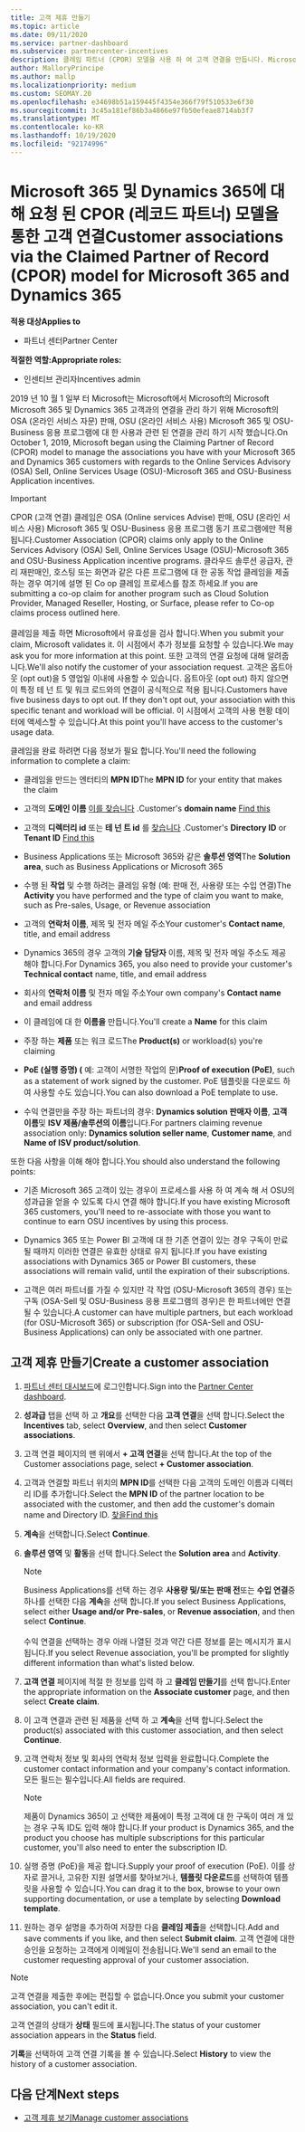 ```yaml
---
title: 고객 제휴 만들기
ms.topic: article
ms.date: 09/11/2020
ms.service: partner-dashboard
ms.subservice: partnercenter-incentives
description: 클레임 파트너 (CPOR) 모델을 사용 하 여 고객 연결을 만듭니다. Microsoft 365 & Dynamics 365 고객에 대 한 판매, 사용량, 성과급을 관리 하는 데 도움이 됩니다.
author: MalloryPrincipe
ms.author: mallp
ms.localizationpriority: medium
ms.custom: SEOMAY.20
ms.openlocfilehash: e34698b51a159445f4354e366f79f510533e6f30
ms.sourcegitcommit: 3c45a181ef86b3a4866e97fb50efeae8714ab3f7
ms.translationtype: MT
ms.contentlocale: ko-KR
ms.lasthandoff: 10/19/2020
ms.locfileid: "92174996"
---
```

# <a name="customer-associations-via-the-claimed-partner-of-record-cpor-model-for-microsoft-365-and-dynamics-365"></a><span data-ttu-id="94c13-104">Microsoft 365 및 Dynamics 365에 대해 요청 된 CPOR (레코드 파트너) 모델을 통한 고객 연결</span><span class="sxs-lookup"><span data-stu-id="94c13-104">Customer associations via the Claimed Partner of Record (CPOR) model for Microsoft 365 and Dynamics 365</span></span>

<span data-ttu-id="94c13-105">**적용 대상**</span><span class="sxs-lookup"><span data-stu-id="94c13-105">**Applies to**</span></span>

- <span data-ttu-id="94c13-106">파트너 센터</span><span class="sxs-lookup"><span data-stu-id="94c13-106">Partner Center</span></span>

<span data-ttu-id="94c13-107">**적절한 역할:**</span><span class="sxs-lookup"><span data-stu-id="94c13-107">**Appropriate roles:**</span></span>

- <span data-ttu-id="94c13-108">인센티브 관리자</span><span class="sxs-lookup"><span data-stu-id="94c13-108">Incentives admin</span></span>

<span data-ttu-id="94c13-109">2019 년 10 월 1 일부 터 Microsoft는 Microsoft에서 Microsoft의 Microsoft Microsoft 365 및 Dynamics 365 고객과의 연결을 관리 하기 위해 Microsoft의 OSA (온라인 서비스 자문) 판매, OSU (온라인 서비스 사용) Microsoft 365 및 OSU-Business 응용 프로그램에 대 한 사용과 관련 된 연결을 관리 하기 시작 했습니다.</span><span class="sxs-lookup"><span data-stu-id="94c13-109">On October 1, 2019, Microsoft began using the Claiming Partner of Record (CPOR) model to manage the associations you have with your Microsoft 365 and Dynamics 365 customers with regards to the Online Services Advisory (OSA) Sell, Online Services Usage (OSU)-Microsoft 365 and OSU-Business Application incentives.</span></span>

>[!Important]
> <span data-ttu-id="94c13-110">CPOR (고객 연결) 클레임은 OSA (Online services Advise) 판매, OSU (온라인 서비스 사용) Microsoft 365 및 OSU-Business 응용 프로그램 동기 프로그램에만 적용 됩니다.</span><span class="sxs-lookup"><span data-stu-id="94c13-110">Customer Association (CPOR) claims only apply to the Online Services Advisory (OSA) Sell, Online Services Usage (OSU)-Microsoft 365 and OSU-Business Application incentive programs.</span></span> <span data-ttu-id="94c13-111">클라우드 솔루션 공급자, 관리 재판매인, 호스팅 또는 화면과 같은 다른 프로그램에 대 한 공동 작업 클레임을 제출 하는 경우 여기에 설명 된 Co op 클레임 프로세스를 참조 하세요.</span><span class="sxs-lookup"><span data-stu-id="94c13-111">If you are submitting a co-op claim for another program such as Cloud Solution Provider, Managed Reseller, Hosting, or Surface, please refer to Co-op claims process outlined here.</span></span> <br><br><span data-ttu-id="94c13-112">클레임을 제출 하면 Microsoft에서 유효성을 검사 합니다.</span><span class="sxs-lookup"><span data-stu-id="94c13-112">When you submit your claim, Microsoft validates it.</span></span> <span data-ttu-id="94c13-113">이 시점에서 추가 정보를 요청할 수 있습니다.</span><span class="sxs-lookup"><span data-stu-id="94c13-113">We may ask you for more information at this point.</span></span> <span data-ttu-id="94c13-114">또한 고객의 연결 요청에 대해 알려줍니다.</span><span class="sxs-lookup"><span data-stu-id="94c13-114">We'll also notify the customer of your association request.</span></span> <span data-ttu-id="94c13-115">고객은 옵트아웃 (opt out)을 5 영업일 이내에 사용할 수 있습니다. 옵트아웃 (opt out) 하지 않으면이 특정 테 넌 트 및 워크 로드와의 연결이 공식적으로 적용 됩니다.</span><span class="sxs-lookup"><span data-stu-id="94c13-115">Customers have five business days to opt out. If they don't opt out, your association with this specific tenant and workload will be official.</span></span> <span data-ttu-id="94c13-116">이 시점에서 고객의 사용 현황 데이터에 액세스할 수 있습니다.</span><span class="sxs-lookup"><span data-stu-id="94c13-116">At this point you'll have access to the customer's usage data.</span></span> 

<span data-ttu-id="94c13-117">클레임을 완료 하려면 다음 정보가 필요 합니다.</span><span class="sxs-lookup"><span data-stu-id="94c13-117">You'll need the following information to complete a claim:</span></span>

- <span data-ttu-id="94c13-118">클레임을 만드는 엔터티의 **MPN ID**</span><span class="sxs-lookup"><span data-stu-id="94c13-118">The **MPN ID** for your entity that makes the claim</span></span>

- <span data-ttu-id="94c13-119">고객의 **도메인 이름** [이를 찾습니다](find-domain-name.md) .</span><span class="sxs-lookup"><span data-stu-id="94c13-119">Customer's **domain name** [Find this](find-domain-name.md)</span></span>

- <span data-ttu-id="94c13-120">고객의 **디렉터리 id** 또는 **테 넌 트 id** 를 [찾습니다](find-domain-name.md) .</span><span class="sxs-lookup"><span data-stu-id="94c13-120">Customer's **Directory ID** or **Tenant ID** [Find this](find-domain-name.md)</span></span>

- <span data-ttu-id="94c13-121">Business Applications 또는 Microsoft 365와 같은 **솔루션 영역**</span><span class="sxs-lookup"><span data-stu-id="94c13-121">The **Solution area**, such as Business Applications or Microsoft 365</span></span>

- <span data-ttu-id="94c13-122">수행 된 **작업** 및 수행 하려는 클레임 유형 (예: 판매 전, 사용량 또는 수입 연결)</span><span class="sxs-lookup"><span data-stu-id="94c13-122">The **Activity** you have performed and the type of claim you want to make, such as Pre-sales, Usage, or Revenue association</span></span>

- <span data-ttu-id="94c13-123">고객의 **연락처 이름**, 제목 및 전자 메일 주소</span><span class="sxs-lookup"><span data-stu-id="94c13-123">Your customer's **Contact name**, title, and email address</span></span>

- <span data-ttu-id="94c13-124">Dynamics 365의 경우 고객의 **기술 담당자** 이름, 제목 및 전자 메일 주소도 제공 해야 합니다.</span><span class="sxs-lookup"><span data-stu-id="94c13-124">For Dynamics 365, you also need to provide your customer's **Technical contact** name, title, and email address</span></span>

- <span data-ttu-id="94c13-125">회사의 **연락처 이름** 및 전자 메일 주소</span><span class="sxs-lookup"><span data-stu-id="94c13-125">Your own company's **Contact name** and email address</span></span>

- <span data-ttu-id="94c13-126">이 클레임에 대 한 **이름을** 만듭니다.</span><span class="sxs-lookup"><span data-stu-id="94c13-126">You'll create a **Name** for this claim</span></span>

- <span data-ttu-id="94c13-127">주장 하는 **제품** 또는 워크 로드</span><span class="sxs-lookup"><span data-stu-id="94c13-127">The **Product(s)** or workload(s) you're claiming</span></span>

- <span data-ttu-id="94c13-128">**PoE (실행 증명) (** 예: 고객이 서명한 작업의 문)</span><span class="sxs-lookup"><span data-stu-id="94c13-128">**Proof of execution (PoE)**, such as a statement of work signed by the customer.</span></span> <span data-ttu-id="94c13-129">PoE 템플릿을 다운로드 하 여 사용할 수도 있습니다.</span><span class="sxs-lookup"><span data-stu-id="94c13-129">You can also download a PoE template to use.</span></span>

- <span data-ttu-id="94c13-130">수익 연결만을 주장 하는 파트너의 경우: **Dynamics solution 판매자 이름**, **고객 이름**및 **ISV 제품/솔루션의 이름**입니다.</span><span class="sxs-lookup"><span data-stu-id="94c13-130">For partners claiming revenue association only: **Dynamics solution seller name**, **Customer name**, and **Name of ISV product/solution**.</span></span> 

<span data-ttu-id="94c13-131">또한 다음 사항을 이해 해야 합니다.</span><span class="sxs-lookup"><span data-stu-id="94c13-131">You should also understand the following points:</span></span>

- <span data-ttu-id="94c13-132">기존 Microsoft 365 고객이 있는 경우이 프로세스를 사용 하 여 계속 해 서 OSU의 성과급을 얻을 수 있도록 다시 연결 해야 합니다.</span><span class="sxs-lookup"><span data-stu-id="94c13-132">If you have existing Microsoft 365 customers, you'll need to re-associate with those you want to continue to earn OSU incentives by using this process.</span></span>

- <span data-ttu-id="94c13-133">Dynamics 365 또는 Power BI 고객에 대 한 기존 연결이 있는 경우 구독이 만료 될 때까지 이러한 연결은 유효한 상태로 유지 됩니다.</span><span class="sxs-lookup"><span data-stu-id="94c13-133">If you have existing associations with Dynamics 365 or Power BI customers, these associations will remain valid, until the expiration of their subscriptions.</span></span>

- <span data-ttu-id="94c13-134">고객은 여러 파트너를 가질 수 있지만 각 작업 (OSU-Microsoft 365의 경우) 또는 구독 (OSA-Sell 및 OSU-Business 응용 프로그램의 경우)은 한 파트너에만 연결 될 수 있습니다.</span><span class="sxs-lookup"><span data-stu-id="94c13-134">A customer can have multiple partners, but each workload (for OSU-Microsoft 365) or subscription (for OSA-Sell and OSU-Business Applications) can only be associated with one partner.</span></span>

## <a name="create-a-customer-association"></a><span data-ttu-id="94c13-135">고객 제휴 만들기</span><span class="sxs-lookup"><span data-stu-id="94c13-135">Create a customer association</span></span>

1. <span data-ttu-id="94c13-136">[파트너 센터 대시보드](https://partner.microsoft.com/dashboard/)에 로그인합니다.</span><span class="sxs-lookup"><span data-stu-id="94c13-136">Sign into the [Partner Center dashboard](https://partner.microsoft.com/dashboard/).</span></span>

2. <span data-ttu-id="94c13-137">**성과급** 탭을 선택 하 고 **개요**를 선택한 다음 **고객 연결**을 선택 합니다.</span><span class="sxs-lookup"><span data-stu-id="94c13-137">Select the **Incentives** tab, select **Overview**, and then select **Customer associations**.</span></span>

3. <span data-ttu-id="94c13-138">고객 연결 페이지의 맨 위에서 **+ 고객 연결**을 선택 합니다.</span><span class="sxs-lookup"><span data-stu-id="94c13-138">At the top of the Customer associations page, select **+ Customer association**.</span></span>

4. <span data-ttu-id="94c13-139">고객과 연결할 파트너 위치의 **MPN ID**를 선택한 다음 고객의 도메인 이름과 디렉터리 ID를 추가합니다.</span><span class="sxs-lookup"><span data-stu-id="94c13-139">Select the **MPN ID** of the partner location to be associated with the customer, and then add the customer's domain name and Directory ID.</span></span> [<span data-ttu-id="94c13-140">찾을</span><span class="sxs-lookup"><span data-stu-id="94c13-140">Find this</span></span>](find-domain-name.md)

5. <span data-ttu-id="94c13-141">**계속**을 선택합니다.</span><span class="sxs-lookup"><span data-stu-id="94c13-141">Select **Continue**.</span></span>

6. <span data-ttu-id="94c13-142">**솔루션 영역** 및 **활동**을 선택 합니다.</span><span class="sxs-lookup"><span data-stu-id="94c13-142">Select the **Solution area** and **Activity**.</span></span> 

   >[!Note]
   >
   ><span data-ttu-id="94c13-143">Business Applications를 선택 하는 경우 **사용량 및/또는 판매 전**또는 **수입 연결**중 하나를 선택한 다음 **계속**을 선택 합니다.</span><span class="sxs-lookup"><span data-stu-id="94c13-143">If you select Business Applications, select either **Usage and/or Pre-sales**, or **Revenue association**, and then select **Continue**.</span></span> 
   <br><br><span data-ttu-id="94c13-144">수익 연결을 선택하는 경우 아래 나열된 것과 약간 다른 정보를 묻는 메시지가 표시됩니다.</span><span class="sxs-lookup"><span data-stu-id="94c13-144">If you select Revenue association, you'll be prompted for slightly different information than what's listed below.</span></span>

7. <span data-ttu-id="94c13-145">**고객 연결** 페이지에 적절 한 정보를 입력 하 고 **클레임 만들기**를 선택 합니다.</span><span class="sxs-lookup"><span data-stu-id="94c13-145">Enter the appropriate information on the **Associate customer** page, and then select **Create claim**.</span></span>

8. <span data-ttu-id="94c13-146">이 고객 연결과 관련 된 제품을 선택 하 고 **계속**을 선택 합니다.</span><span class="sxs-lookup"><span data-stu-id="94c13-146">Select the product(s) associated with this customer association, and then select **Continue**.</span></span>

9. <span data-ttu-id="94c13-147">고객 연락처 정보 및 회사의 연락처 정보 입력을 완료합니다.</span><span class="sxs-lookup"><span data-stu-id="94c13-147">Complete the customer contact information and your company's contact information.</span></span> <span data-ttu-id="94c13-148">모든 필드는 필수입니다.</span><span class="sxs-lookup"><span data-stu-id="94c13-148">All fields are required.</span></span> 

   >[!NOTE]
   ><span data-ttu-id="94c13-149">제품이 Dynamics 365이 고 선택한 제품에이 특정 고객에 대 한 구독이 여러 개 있는 경우 구독 ID도 입력 해야 합니다.</span><span class="sxs-lookup"><span data-stu-id="94c13-149">If your product is Dynamics 365, and the product you choose has multiple subscriptions for this particular customer, you'll also need to enter the subscription ID.</span></span>

10. <span data-ttu-id="94c13-150">실행 증명 (PoE)을 제공 합니다.</span><span class="sxs-lookup"><span data-stu-id="94c13-150">Supply your proof of execution (PoE).</span></span> <span data-ttu-id="94c13-151">이를 상자로 끌거나, 고유한 지원 설명서를 찾아보거나, **템플릿 다운로드**를 선택하여 템플릿을 사용할 수 있습니다.</span><span class="sxs-lookup"><span data-stu-id="94c13-151">You can drag it to the box, browse to your own supporting documentation, or use a template by selecting **Download template**.</span></span> 

11. <span data-ttu-id="94c13-152">원하는 경우 설명을 추가하여 저장한 다음 **클레임 제출**을 선택합니다.</span><span class="sxs-lookup"><span data-stu-id="94c13-152">Add and save comments if you like, and then select **Submit claim**.</span></span> <span data-ttu-id="94c13-153">고객 연결에 대한 승인을 요청하는 고객에게 이메일이 전송됩니다.</span><span class="sxs-lookup"><span data-stu-id="94c13-153">We'll send an email to the customer requesting approval of your customer association.</span></span>

   >[!NOTE]
   ><span data-ttu-id="94c13-154">고객 연결을 제출한 후에는 편집할 수 없습니다.</span><span class="sxs-lookup"><span data-stu-id="94c13-154">Once you submit your customer association, you can't edit it.</span></span>

<span data-ttu-id="94c13-155">고객 연결의 상태가 **상태** 필드에 표시됩니다.</span><span class="sxs-lookup"><span data-stu-id="94c13-155">The status of your customer association appears in the **Status** field.</span></span>

<span data-ttu-id="94c13-156">**기록**을 선택하여 고객 연결 기록을 볼 수 있습니다.</span><span class="sxs-lookup"><span data-stu-id="94c13-156">Select **History** to view the history of a customer association.</span></span>

## <a name="next-steps"></a><span data-ttu-id="94c13-157">다음 단계</span><span class="sxs-lookup"><span data-stu-id="94c13-157">Next steps</span></span>

- [<span data-ttu-id="94c13-158">고객 제휴 보기</span><span class="sxs-lookup"><span data-stu-id="94c13-158">Manage customer associations</span></span>](incentives-manage-customer-associations.md)